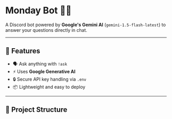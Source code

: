 # Monday Bot 🤖✨
A Discord bot powered by **Google's Gemini AI** (`gemini-1.5-flash-latest`) to answer your questions directly in chat.

---

## 🚀 Features
- 🗣 Ask anything with `!ask`
- ⚡ Uses **Google Generative AI**
- 🔒 Secure API key handling via `.env`
- 📦 Lightweight and easy to deploy

---

## 📂 Project Structure
